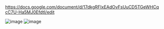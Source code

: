 
https://docs.google.com/document/d/17dkgRFIxEAdOvFsUuCD5TGeWHCqcC7U-Ha5MJ0EfdtI/edit

![image](https://github.com/zetrybot/DemoEkzamen/assets/97594164/373ab16c-5f25-4036-b131-47a1849ad682)
![image](https://github.com/zetrybot/DemoEkzamen/assets/97594164/67550c75-9a15-42cf-80c5-0c030699b14a)
